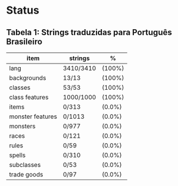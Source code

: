 # Status

## Tabela 1: Strings traduzidas para Português Brasileiro

| item             | strings   | %      |
| ---------------- | --------- | ------ |
| lang             | 3410/3410 | (100%) |
| backgrounds      | 13/13     | (100%) |
| classes          | 53/53     | (100%) |
| class features   | 1000/1000 | (100%) |
| items            | 0/313     | (0.0%) |
| monster features | 0/1013    | (0.0%) |
| monsters         | 0/977     | (0.0%) |
| races            | 0/121     | (0.0%) |
| rules            | 0/59      | (0.0%) |
| spells           | 0/310     | (0.0%) |
| subclasses       | 0/53      | (0.0%) |
| trade goods      | 0/97      | (0.0%) |
